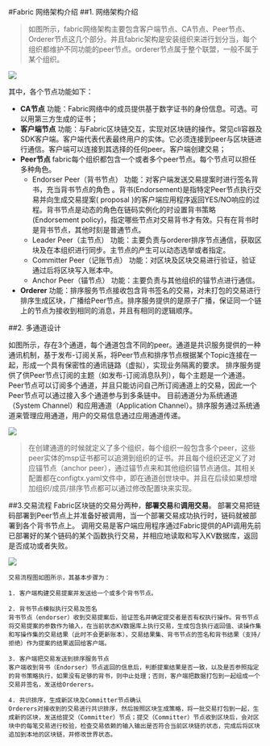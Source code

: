 #Fabric 网络架构介绍
##1. 网络架构介绍

> 如图所示，fabric网络架构主要包含客户端节点、CA节点、Peer节点、Orderer节点这几个部分。并且fabric架构是安装组织来进行划分当，每个组织都维护不同功能的peer节点。orderer节点属于整个联盟，一般不属于某个组织。

![](D:/工作/区块链/fabric/timg.jpg)

其中，各个节点功能如下：
- **CA节点**
功能：Fabric网络中的成员提供基于数字证书的身份信息。可选。可以用第三方生成的证书；
- **客户端节点**
功能：与Fabric区块链交互，实现对区块链的操作。常见cli容器及SDK客户端。客户端代表代表最终用户的实体。它必须连接到peer与区块链进行通信。客户端可以连接到其选择的任何peer。客户端创建交易；
- **Peer节点**
fabric每个组织都包含一个或者多个peer节点。每个节点可以担任多种角色。
  - Endorser Peer（背书节点）
功能：对客户端发送交易提案时进行签名背书，充当背书节点的角色 。背书(Endorsement)是指特定Peer节点执行交易并向生成交易提案( proposal )的客户端应用程序返回YES/NO响应的过程。背书节点是动态的角色在链码实例化的时设置背书策略(Endorsement policy)，指定哪些节点对交易背书才有效。只有在背书时是背书节点，其他时刻是普通节点。
  - Leader Peer（主节点）
功能：主要负责与orderer排序节点通信，获取区块及在本组织进行同步。主节点的产生可以动态选举或者指定。
  - Committer Peer（记账节点）
功能：对区块及区块交易进行验证，验证通过后将区块写入账本中。
  - Anchor Peer（锚节点）
功能：主要负责与其他组织的锚节点进行通信。  
- **Orderer**
功能：排序服务节点接收包含背书签名的交易，对未打包的交易进行排序生成区块，广播给Peer节点。排序服务提供的是原子广播，保证同一个链上的节点为接收到相同的消息，并且有相同的逻辑顺序。

##2. 多通道设计

如图所示，存在3个通道，每个通道包含不同的peer。通道是共识服务提供的一种通讯机制，基于发布-订阅关系，将Peer节点和排序节点根据某个Topic连接在一起，形成一个具有保密性的通讯链路（虚拟），实现业务隔离的要求。
排序服务提供了供Peer节点订阅的主题（如发布-订阅消息队列），每个主题是一个通道。Peer节点可以订阅多个通道，并且只能访问自己所订阅通道上的交易，因此一个Peer节点可以通过接入多个通道参与到多条链中。
目前通道分为系统通道（System Channel）和应用通道（Application Channel）。排序服务通过系统通道来管理应用通道，用户的交易信息通过应用通道传递。

![](D:/工作/区块链/fabric/tongdao.jpg)

>在创建通道的时候就定义了多个组织，每个组织一般包含多个peer，这些peer实体的msp证书都可以追溯到组织的证书。并且每个组织还定义了对应锚节点（anchor peer），通过锚节点来和其他组织锚节点通信。其相关配置都在configtx.yaml文件中，即在通道创世块中。并且在后续如果想增加组织/成员/排序节点都可以通过修改配置块来实现。

##3.交易流程
Fabric区块链的交易分两种，**部署交易**和**调用交易**。
部署交易把链码部署到Peer节点上并准备好被调用，当一个部署交易成功执行时，链码就被部署到各个背书节点上。
调用交易是客户端应用程序通过Fabric提供的API调用先前已部署好的某个链码的某个函数执行交易，并相应地读取和写入KV数据库，返回是否成功或者失败。

![](D:/工作/区块链/fabric/jiaoyi1.jpg)

```
交易流程图如图所示，其基本步骤为：

1. 客户端构建交易提案并发送给一个或多个背书节点。

2. 背书节点模拟执行交易及签名
背书节点（endorser）收到交易提案后，验证签名并确定提交者是否有权执行操作。背书节点将交易提案的参数作为输入，在当前状态KV数据库上执行交易，生成包含执行返回值、读操作集和写操作集的交易结果（此时不会更新账本），交易结果集、背书节点的签名和背书结果（支持/拒绝）作为提案的结果返回给客户端。

3. 客户端把交易发送到排序服务节点
客户端收到背书（Endorser）节点返回的信息后，判断提案结果是否一致，以及是否参照指定的背书策略执行，如果没有足够的背书，则中止处理；否则，客户端把数据打包到一起组成一个交易并签名，发送给Orderers。

4. 共识排序，生成新区块及Committer节点确认
Orderers对接收到的交易进行共识排序，然后按照区块生成策略，将一批交易打包到一起，生成新的区块，发送给提交（Committer）节点；提交（Committer）节点收到区块后，会对区块中的每笔交易进行校验，检查交易依赖的输入输出是否符合当前区块链的状态，完成后将区块追加到本地的区块链，并修改世界状态。
```